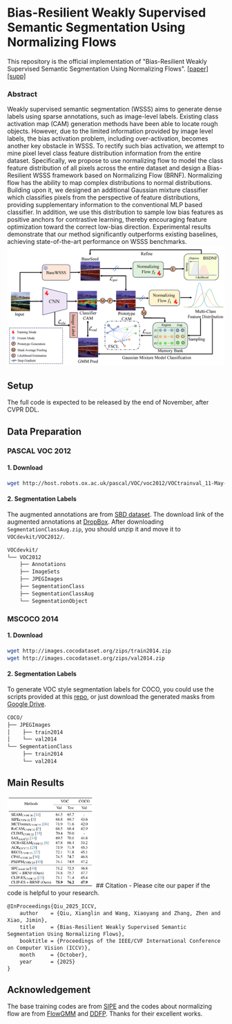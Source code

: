 # Bias-Resilient Weakly Supervised Semantic Segmentation Using Normalizing Flows
This repository is the official implementation of "Bias-Resilient Weakly Supervised Semantic Segmentation Using Normalizing Flows".
[[paper]](xx) [[supp]](xx)

### Abstract
Weakly supervised semantic segmentation (WSSS) aims to generate dense labels using sparse annotations, such as image-level labels. Existing class activation map (CAM) generation methods have been able to locate rough objects. However, due to the limited information provided by image level labels, the bias activation problem, including over-activation, becomes another key obstacle in WSSS. To rectify such bias activation, we attempt to mine pixel level class feature distribution information from the entire dataset. Specifically, we propose to use normalizing flow to model the class feature distribution of all pixels across the entire dataset and design a Bias-Resilient WSSS framework based on Normalizing Flow (BRNF). Normalizing flow has the ability to map complex distributions to normal distributions. Building upon it, we designed an additional Gaussian mixture classifier which classifies pixels from the perspective of feature distributions, providing supplementary information to the conventional MLP based classifier. In addition, we use this distribution to sample low bias features as positive anchors for contrastive learning, thereby encouraging feature optimization toward the correct low-bias direction. Experimental results demonstrate that our method significantly outperforms existing baselines, achieving state-of-the-art performance on WSSS benchmarks.
![Overview](./imgs/main_fig.jpg)
## Setup
The full code is expected to be released by the end of November, after CVPR DDL.
## Data Preparation

### PASCAL VOC 2012

#### 1. Download

``` bash
wget http://host.robots.ox.ac.uk/pascal/VOC/voc2012/VOCtrainval_11-May-2012.tar
```
#### 2. Segmentation Labels

The augmented annotations are from [SBD dataset](http://home.bharathh.info/pubs/codes/SBD/download.html). The download link of the augmented annotations at [DropBox](https://www.dropbox.com/s/oeu149j8qtbs1x0/SegmentationClassAug.zip?dl=0). After downloading ` SegmentationClassAug.zip `, you should unzip it and move it to `VOCdevkit/VOC2012/`. 

``` bash
VOCdevkit/
└── VOC2012
    ├── Annotations
    ├── ImageSets
    ├── JPEGImages
    ├── SegmentationClass
    ├── SegmentationClassAug
    └── SegmentationObject
```

### MSCOCO 2014

#### 1. Download
``` bash
wget http://images.cocodataset.org/zips/train2014.zip
wget http://images.cocodataset.org/zips/val2014.zip
```

#### 2. Segmentation Labels

To generate VOC style segmentation labels for COCO, you could use the scripts provided at this [repo](https://github.com/alicranck/coco2voc), or just download the generated masks from [Google Drive](https://drive.google.com/file/d/147kbmwiXUnd2dW9_j8L5L0qwFYHUcP9I/view?usp=share_link).

``` bash
COCO/
├── JPEGImages
│    ├── train2014
│    └── val2014
└── SegmentationClass
     ├── train2014
     └── val2014
```
## Main Results
<img src="./imgs/main_result.jpg" alt="Main_result" width="40%">
## Citation
- Please cite our paper if the code is helpful to your research.

```
@InProceedings{Qiu_2025_ICCV,
    author    = {Qiu, Xianglin and Wang, Xiaoyang and Zhang, Zhen and Xiao, Jimin},
    title     = {Bias-Resilient Weakly Supervised Semantic Segmentation Using Normalizing Flows},
    booktitle = {Proceedings of the IEEE/CVF International Conference on Computer Vision (ICCV)},
    month     = {October},
    year      = {2025}
}
```
## Acknowledgement
The base training codes are from [SIPE](https://github.com/chenqi1126/SIPE) and the codes about normalizing flow are from [FlowGMM](https://github.com/izmailovpavel/flowgmm) and [DDFP](https://github.com/gavinwxy/DDFP). Thanks for their excellent works.
